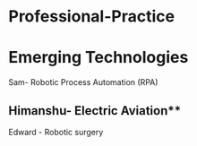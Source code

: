# Professional-Practice
# Emerging Technologies
Sam- Robotic Process Automation (RPA)
## Himanshu- Electric Aviation**
Edward -  Robotic surgery
